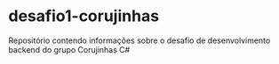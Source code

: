 # desafio1-corujinhas
Repositório contendo informações sobre o desafio de desenvolvimento backend do grupo Corujinhas C#
